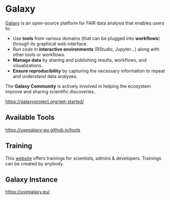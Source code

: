# Galaxy

[Galaxy](https://galaxyproject.org/use/) is an open-source platform for FAIR data analysis that enables users to:

- Use **tools** from various domains (that can be plugged into **workflows**) through its graphical web interface.
- Run code in **interactive environments** (RStudio, Jupyter...) along with other tools or workflows.
- **Manage data** by sharing and publishing results, workflows, and visualizations.
- **Ensure reproducibility** by capturing the necessary information to repeat and understand data analyses.

The **Galaxy Community** is actively involved in helping the ecosystem improve and sharing scientific discoveries.


https://galaxyproject.org/get-started/


## Available Tools

https://usegalaxy-eu.github.io/tools


## Training

This [website](https://training.galaxyproject.org/) offers trainings for scientists, admins & developers. Trainings can be created by anybody.


## Galaxy Instance

https://usegalaxy.eu/